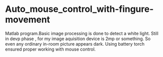 Auto_mouse_control_with-fingure-movement
========================================

Matlab program.Basic image processing is done to detect a white light.
Still in devp phase , for my image aquisition device is 2mp or something.
So even any ordinary in-room picture appears dark.
Using battery torch ensured proper working with mouse control.
